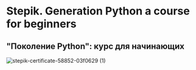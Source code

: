 # Stepik. Generation Python a course for beginners
## "Поколение Python": курс для начинающих

![stepik-certificate-58852-03f0629 (1)](https://user-images.githubusercontent.com/104319810/170172941-500d68ea-760c-4d00-9c7a-d83124472500.png)
